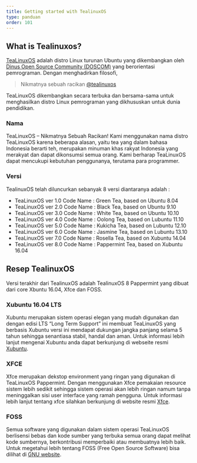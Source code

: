 ```yaml
---
title: Getting started with TealinuxOS
type: panduan
order: 101
---
```


## What is Tealinuxos?

[TeaLinuxOS](http://tealinuxos.org/) adalah distro Linux turunan Ubuntu yang dikembangkan oleh [Dinus Open Source Community (DOSCOM)](http://doscom.org/) yang berorientasi pemrograman. Dengan menghadirkan filosofi,

> Nikmatnya sebuah racikan
[@tealinuxos](https://twitter.com/tealinuxos)

TeaLinuxOS dikembangkan secara terbuka dan bersama-sama untuk menghasilkan distro Linux pemrograman yang dikhususkan untuk dunia pendidikan.

### Nama

TeaLinuxOS – Nikmatnya Sebuah Racikan!
Kami menggunakan nama distro TeaLinuxOS karena beberapa alasan, yaitu tea yang dalam bahasa Indonesia berarti teh, merupakan minuman khas rakyat Indonesia yang merakyat dan dapat dikonsumsi semua orang. Kami berharap TeaLinuxOS dapat mencukupi kebutuhan penggunanya, terutama para programmer.

### Versi

TealinuxOS telah diluncurkan sebanyak 8 versi diantaranya adalah :

* TeaLinuxOS ver 1.0 Code Name : Green Tea, based on Ubuntu 8.04
* TeaLinuxOS ver 2.0 Code Name : Black Tea, based on Ubuntu 9.10
* TeaLinuxOS ver 3.0 Code Name : White Tea, based on Ubuntu 10.10
* TeaLinuxOS ver 4.0 Code Name : Oolong Tea, based on Lubuntu 11.10
* TeaLinuxOS ver 5.0 Code Name : Kukicha Tea, based on Lubuntu 12.10
* TeaLinuxOS ver 6.0 Code Name : Jasmine Tea, based on Lubuntu 13.10
* TeaLinuxOS ver 7.0 Code Name : Rosella Tea, based on Xubuntu 14.04
* TeaLinuxOS ver 8.0 Code Name : Pappermint Tea, based on Xubuntu 16.04

## Resep TealinuxOS

Versi terakhir dari TealinuxOS adalah TealinuxOS 8 Pappermint yang dibuat dari core Xbuntu 16.04, Xfce dan FOSS.

### Xubuntu 16.04 LTS

Xubuntu merupakan sistem operasi elegan yang mudah digunakan dan dengan edisi LTS “Long Term Support” ini membuat TeaLinuxOS yang berbasis Xubuntu versi ini mendapat dukungan jangka panjang selama 5 tahun sehingga senantiasa stabil, handal dan aman. Untuk informasi lebih lanjut mengenai Xubuntu anda dapat berkunjung di webseite resmi [Xubuntu](http://xubuntu.org/).

### XFCE

Xfce merupakan dekstop environment yang ringan yang digunakan di TeaLinuxOS Pappermint. Dengan menggunakan Xfce pemakaian resource sistem lebih sedikit sehingga sistem operasi akan lebih ringan namum tanpa meninggalkan sisi user interface yang ramah pengguna. Untuk informasi lebih lanjut tentang xfce silahkan berkunjung di website resmi [Xfce](http://xfce.org/).

### FOSS

Semua software yang digunakan dalam sistem operasi TeaLinuxOS berlisensi bebas dan kode sumber yang terbuka semua orang dapat melihat kode sumbernya, berkontribusi memperbaiki atau membuatnya lebih baik. Untuk megetahui lebih tentang FOSS (Free Open Source Software) bisa dilihat di [GNU website](http://gnu.org/).
